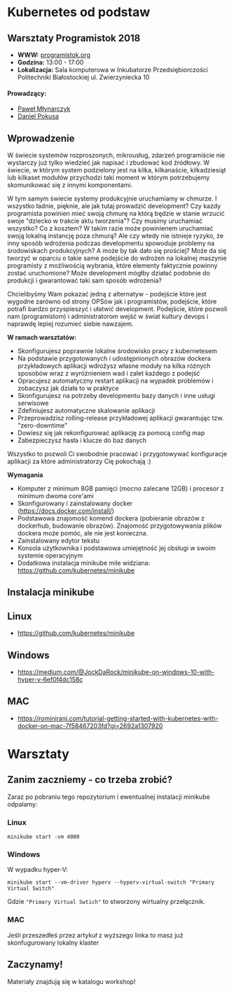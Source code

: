 # Kubernetes od podstaw

## Warsztaty Programistok 2018

* **WWW:** [programistok.org](https://programistok.org)
* **Godzina:** 13:00 - 17:00
* **Lokalizacja:** Sala komputerowa w Inkubatorze Przedsiębiorczości Politechniki Białostockiej ul. Zwierzyniecka 10 


#### Prowadzący:
* [Paweł Młynarczyk](https://www.linkedin.com/in/paweł-młynarczyk-3431a050/)
* [Daniel Pokusa](https://www.linkedin.com/in/daniel-pokusa-0b71363a)

## Wprowadzenie

W świecie systemów rozproszonych, mikrousług, zdarzeń programiście nie wystarczy już tylko wiedzieć jak napisać i zbudować kod źródłowy. W świecie, w którym system podzielony jest na kilka, kilkanaście, kilkadziesiąt lub kilkaset modułów przychodzi taki moment w którym potrzebujemy skomunikować się z innymi komponentami.

W tym samym świecie systemy produkcyjnie uruchamiamy w chmurze. I wszystko ładnie, pięknie, ale jak tutaj prowadzić development? Czy każdy programista powinien mieć swoją chmurę na którą będzie w stanie wrzucić swoje "dziecko w trakcie aktu tworzenia"? Czy musimy uruchamiać wszystko? Co z kosztem? W takim razie może powinienem uruchamiać swoją lokalną instancję poza chmurą? Ale czy wtedy nie istnieje ryzyko, że inny sposób wdrożenia podczas developmentu spowoduje problemy na środowiskach produkcyjnych?
A może by tak dało się prościej? Może da się tworzyć w oparciu o takie same podejście do wdrożeń na lokalnej maszynie programisty z możliwością wybrania, które elementy faktycznie powinny zostać uruchomione? Może development mógłby działać podobnie do produkcji i gwarantować taki sam sposób wdrożenia?

Chcielibyśmy Wam pokazać jedną z alternatyw - podejście które jest wygodne zarówno od strony OPSów jak i programistów, podejście, które potrafi bardzo przyspieszyć i ułatwić development. Podejście, które pozwoli nam (programistom) i administratorom wejść w świat kultury devops i naprawdę lepiej rozumieć siebie nawzajem.

**W ramach warsztatów:**

* Skonfigurujesz poprawnie lokalne środowisko pracy z kubernetesem
* Na podstawie przygotowanych i udostępnionych obrazów dockera przykładowych aplikacji wdrożysz własne moduły na kilka różnych sposobów wraz z wyróżnieniem wad i zalet każdego z podejść
* Opracujesz automatyczny restart aplikacji na wypadek problemów i zobaczysz jak działa to w praktyce
* Skonfigurujesz na potrzeby developmentu bazy danych i inne usługi serwisowe
* Zdefiniujesz automatyczne skalowanie aplikacji
* Przeprowadzisz rolling-release przykładowej aplikacji gwarantując tzw. "zero-downtime"
* Dowiesz się jak rekonfigurować aplikację za pomocą config map
* Zabezpieczysz hasła i klucze do baz danych

Wszystko to pozwoli Ci swobodnie pracować i przygotowywać konfiguracje aplikacji za które administratorzy Cię pokochają :)

**Wymagania**

* Komputer z minimum 8GB pamięci (mocno zalecane 12GB) i procesor z minimum dwoma core'ami
* Skonfigurowany i zainstalowany docker (https://docs.docker.com/install/)
* Podstawowa znajomość komend dockera (pobieranie obrazów z dockerhub, budowanie obrazów). Znajomość przygotowywania plików dockera może pomóc, ale nie jest konieczna.
* Zainstalowany edytor tekstu
* Konsola użytkownika i podstawowa umiejętność jej obsługi w swoim systemie operacyjnym
* Dodatkowa instalacja minikube mile widziana: https://github.com/kubernetes/minikube

## Instalacja minikube

## Linux

* https://github.com/kubernetes/minikube

## Windows

* https://medium.com/@JockDaRock/minikube-on-windows-10-with-hyper-v-6ef0f4dc158c

## MAC

* https://rominirani.com/tutorial-getting-started-with-kubernetes-with-docker-on-mac-7f58467203fd?gi=2692a1307920

# Warsztaty

## Zanim zaczniemy - co trzeba zrobić?

Zaraz po pobraniu tego repozytorium i ewentualnej instalacji minikube odpalamy:

### Linux

`minikube start -vm 4000`

### Windows

W wypadku hyper-V:

`minikube start --vm-driver hyperv --hyperv-virtual-switch "Primary Virtual Switch"`

Gdzie `"Primary Virtual Swtich"` to stworzony wirtualny przełącznik.

### MAC

Jeśli przeszedłeś przez artykuł z wyższego linka to masz już skonfugurowany lokalny klaster


## Zaczynamy!

Materiały znajdują się w katalogu workshop!
